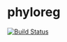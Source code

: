 # phyloreg

[![Build Status](https://travis-ci.org/aldro61/phyloreg.svg?branch=master)](https://travis-ci.org/aldro61/phyloreg)
